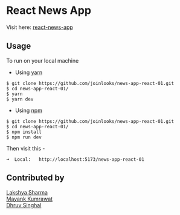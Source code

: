 # React News App

Visit here: [react-news-app](https://joinlooks.github.io/news-app-react-01/)

## Usage

To run on your local machine
- Using [yarn](https://yarnpkg.com/)  
```shell
$ git clone https://github.com/joinlooks/news-app-react-01.git
$ cd news-app-react-01/
$ yarn
$ yarn dev
```
- Using [npm](https://www.npmjs.com/)  
```shell
$ git clone https://github.com/joinlooks/news-app-react-01.git
$ cd news-app-react-01/
$ npm install
$ npm run dev
```

Then visit this -
```
➜  Local:   http://localhost:5173/news-app-react-01
```

## Contributed by

[Lakshya Sharma](https://github.com/joinlooks)  
[Mayank Kumrawat](https://github.com/mayankkumrawat)  
[Dhruv Singhal](https://github.com/dhruvsinghal028)

